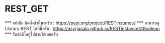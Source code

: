 # REST_GET

*** อย่าลืม ติดตั้งตัวนี้นะครับ : https://pypi.org/project/RESTinstance/
*** สามารถดู Library REST ได้ที่นี้ครับ : https://asyrjasalo.github.io/RESTinstance/#Boolean
*** รับชมิดีโอคู่ไปด้วยได้เลยครับ 
